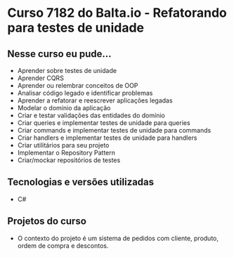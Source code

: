 # Curso 7182 do Balta.io - Refatorando para testes de unidade

## Nesse curso eu pude...

*   Aprender sobre testes de unidade
*   Aprender CQRS
*   Aprender ou relembrar conceitos de OOP
*   Analisar código legado e identificar problemas
*   Aprender a refatorar e reescrever aplicações legadas
*   Modelar o domínio da aplicação
*   Criar e testar validações das entidades do domínio
*   Criar queries e implementar testes de unidade para queries
*   Criar commands e implementar testes de unidade para commands
*   Criar handlers e implementar testes de unidade para handlers
*   Criar utilitários para seu projeto
*   Implementar o Repository Pattern
*   Criar/mockar repositórios de testes

## Tecnologias e versões utilizadas
*   C#

## Projetos do curso
*   O contexto do projeto é um sistema de pedidos com cliente, produto, ordem de compra e descontos.
